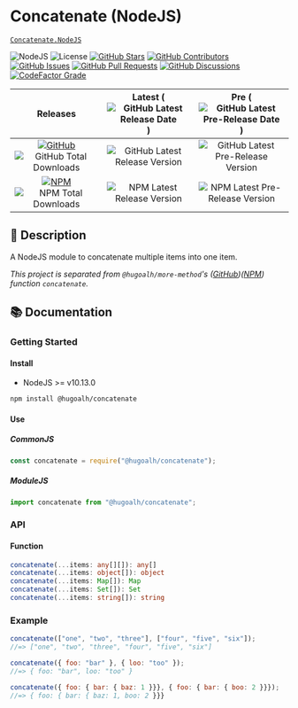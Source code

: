 # Concatenate (NodeJS)

[`Concatenate.NodeJS`](https://github.com/hugoalh-studio/concatenate-nodejs)

![NodeJS](https://img.shields.io/badge/NodeJS-339933?logo=nodedotjs&logoColor=ffffff&style=flat-square "NodeJS")
![License](https://img.shields.io/static/v1?label=License&message=MIT&style=flat-square "License")
[![GitHub Stars](https://img.shields.io/github/stars/hugoalh-studio/concatenate-nodejs?label=Stars&logo=github&logoColor=ffffff&style=flat-square "GitHub Stars")](https://github.com/hugoalh-studio/concatenate-nodejs/stargazers)
[![GitHub Contributors](https://img.shields.io/github/contributors/hugoalh-studio/concatenate-nodejs?label=Contributors&logo=github&logoColor=ffffff&style=flat-square "GitHub Contributors")](https://github.com/hugoalh-studio/concatenate-nodejs/graphs/contributors)
[![GitHub Issues](https://img.shields.io/github/issues-raw/hugoalh-studio/concatenate-nodejs?label=Issues&logo=github&logoColor=ffffff&style=flat-square "GitHub Issues")](https://github.com/hugoalh-studio/concatenate-nodejs/issues)
[![GitHub Pull Requests](https://img.shields.io/github/issues-pr-raw/hugoalh-studio/concatenate-nodejs?label=Pull%20Requests&logo=github&logoColor=ffffff&style=flat-square "GitHub Pull Requests")](https://github.com/hugoalh-studio/concatenate-nodejs/pulls)
[![GitHub Discussions](https://img.shields.io/github/discussions/hugoalh-studio/concatenate-nodejs?label=Discussions&logo=github&logoColor=ffffff&style=flat-square "GitHub Discussions")](https://github.com/hugoalh-studio/concatenate-nodejs/discussions)
[![CodeFactor Grade](https://img.shields.io/codefactor/grade/github/hugoalh-studio/concatenate-nodejs?label=Grade&logo=codefactor&logoColor=ffffff&style=flat-square "CodeFactor Grade")](https://www.codefactor.io/repository/github/hugoalh-studio/concatenate-nodejs)

| **Releases** | **Latest** (![GitHub Latest Release Date](https://img.shields.io/github/release-date/hugoalh-studio/concatenate-nodejs?label=&style=flat-square "GitHub Latest Release Date")) | **Pre** (![GitHub Latest Pre-Release Date](https://img.shields.io/github/release-date-pre/hugoalh-studio/concatenate-nodejs?label=&style=flat-square "GitHub Latest Pre-Release Date")) |
|:-:|:-:|:-:|
| [![GitHub](https://img.shields.io/badge/GitHub-181717?logo=github&logoColor=ffffff&style=flat-square "GitHub")](https://github.com/hugoalh-studio/concatenate-nodejs/releases) ![GitHub Total Downloads](https://img.shields.io/github/downloads/hugoalh-studio/concatenate-nodejs/total?label=&style=flat-square "GitHub Total Downloads") | ![GitHub Latest Release Version](https://img.shields.io/github/release/hugoalh-studio/concatenate-nodejs?sort=semver&label=&style=flat-square "GitHub Latest Release Version") | ![GitHub Latest Pre-Release Version](https://img.shields.io/github/release/hugoalh-studio/concatenate-nodejs?include_prereleases&sort=semver&label=&style=flat-square "GitHub Latest Pre-Release Version") |
| [![NPM](https://img.shields.io/badge/NPM-CB3837?logo=npm&logoColor=ffffff&style=flat-square "NPM")](https://www.npmjs.com/package/@hugoalh/concatenate) ![NPM Total Downloads](https://img.shields.io/npm/dt/@hugoalh/concatenate?label=&style=flat-square "NPM Total Downloads") | ![NPM Latest Release Version](https://img.shields.io/npm/v/@hugoalh/concatenate/latest?label=&style=flat-square "NPM Latest Release Version") | ![NPM Latest Pre-Release Version](https://img.shields.io/npm/v/@hugoalh/concatenate/pre?label=&style=flat-square "NPM Latest Pre-Release Version") |

## 📝 Description

A NodeJS module to concatenate multiple items into one item.

*This project is separated from `@hugoalh/more-method`'s ([GitHub](https://github.com/hugoalh-studio/more-method-nodejs))([NPM](https://www.npmjs.com/package/@hugoalh/more-method)) function `concatenate`.*

## 📚 Documentation

### Getting Started

#### Install

- NodeJS >= v10.13.0

```sh
npm install @hugoalh/concatenate
```

#### Use

##### CommonJS

```js
const concatenate = require("@hugoalh/concatenate");
```

##### ModuleJS

```js
import concatenate from "@hugoalh/concatenate";
```

### API

#### Function

```ts
concatenate(...items: any[][]): any[]
concatenate(...items: object[]): object
concatenate(...items: Map[]): Map
concatenate(...items: Set[]): Set
concatenate(...items: string[]): string
```

### Example

```js
concatenate(["one", "two", "three"], ["four", "five", "six"]);
//=> ["one", "two", "three", "four", "five", "six"]

concatenate({ foo: "bar" }, { loo: "too" });
//=> { foo: "bar", loo: "too" }

concatenate({ foo: { bar: { baz: 1 }}}, { foo: { bar: { boo: 2 }}});
//=> { foo: { bar: { baz: 1, boo: 2 }}}
```

